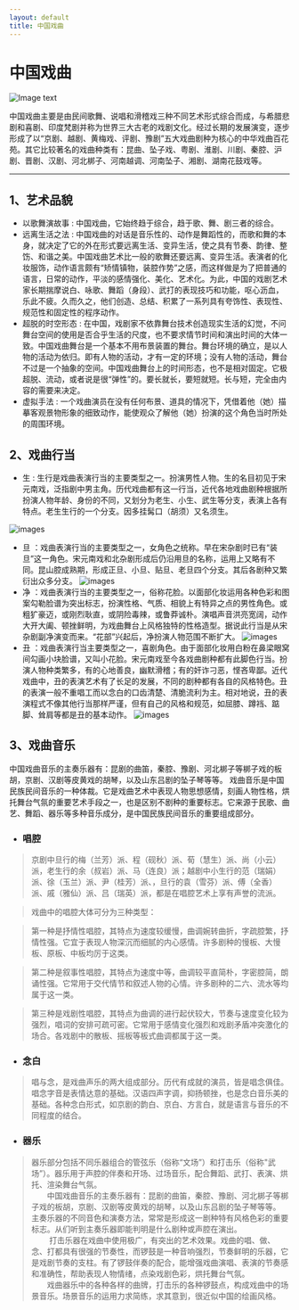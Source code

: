 ```yaml
---
layout: default
title: 中国戏曲
---
```


# 中国戏曲

![Image text ](https://raw.githubusercontent.com/lanruoshengchunxia/swi-homework/gh-pages/images/戏剧.2.jpg)


中国戏曲主要是由民间歌舞、说唱和滑稽戏三种不同艺术形式综合而成，与希腊悲剧和喜剧、印度梵剧并称为世界三大古老的戏剧文化。经过长期的发展演变，逐步形成了以“京剧、越剧、黄梅戏、评剧、豫剧”五大戏曲剧种为核心的中华戏曲百花苑。其它比较著名的戏曲种类有：昆曲、坠子戏、粤剧、淮剧、川剧、秦腔、沪剧、晋剧、汉剧、河北梆子、河南越调、河南坠子、湘剧、湖南花鼓戏等。

***

## 1、艺术品貌

*  以歌舞演故事 : 中国戏曲，它始终趋于综合，趋于歌、舞、剧三者的综合。
*  远离生活之法 : 中国戏曲的对话是音乐性的、动作是舞蹈性的，而歌和舞的本身，就决定了它的外在形式要远离生活、变异生活，使之具有节奏、韵律、整饬、和谐之美。中国戏曲艺术比一般的歌舞还要远离、变异生活。表演者的化妆服饰，动作语言颇有“矫情镇物，装腔作势”之感，而这样做是为了把普通的语言，日常的动作，平淡的感情强化、美化、艺术化。为此，中国的戏剧艺术家长期揣摩说白、咏歌、舞蹈（身段）、武打的表现技巧和功能，呕心沥血，乐此不疲。久而久之，他们创造、总结、积累了一系列具有夸饰性、表现性、规范性和固定性的程序动作。
*  超脱的时空形态 : 在中国，戏剧家不依靠舞台技术创造现实生活的幻觉，不问舞台空间的使用是否合乎生活的尺度，也不要求情节时间和演出时间的大体一致。中国戏曲舞台是一个基本不用布景装置的舞台。舞台环境的确立，是以人物的活动为依归。即有人物的活动，才有一定的环境；没有人物的活动，舞台不过是一个抽象的空间。中国戏曲舞台上的时间形态，也不是相对固定。它极超脱、流动，或者说是很“弹性”的。要长就长，要短就短。长与短，完全由内容的需要来决定。
*  虚拟手法 : 一个戏曲演员在没有任何布景、道具的情况下，凭借着他（她）描摹客观景物形象的细致动作，能使观众了解他（她）扮演的这个角色当时所处的周围环境。


## 2、戏曲行当

*  生 : 生行是戏曲表演行当的主要类型之一。扮演男性人物。生的名目初见于宋元南戏，泛指剧中男主角。历代戏曲都有这一行当，近代各地戏曲剧种根据所扮演人物年龄、身份的不同，又划分为老生、小生、武生等分支，表演上各有特点。老生生行的一个分支。因多挂髯口（胡须）又名须生。

![images](https://github.com/lanruoshengchunxia/swi-homework/raw/gh-pages/images/生.jpg)

*  旦 ：戏曲表演行当的主要类型之一，女角色之统称。早在宋杂剧时已有“装旦”这一角色。宋元南戏和北杂剧形成后仍沿用旦的名称，运用上又略有不同。昆山腔成熟期，形成正旦、小旦、贴旦、老旦四个分支。其后各剧种又繁衍出众多分支。
 ![images](https://github.com/lanruoshengchunxia/swi-homework/raw/gh-pages/images/旦.jpg)
*  净 ：戏曲表演行当的主要类型之一，俗称花脸。以面部化妆运用各种色彩和图案勾勒脸谱为突出标志，扮演性格、气质、相貌上有特异之点的男性角色。或粗犷豪迈，或刚烈耿直，或阴险毒辣，或鲁莽诚朴。演唱声音洪亮宽阔，动作大开大阖、顿挫鲜明，为戏曲舞台上风格独特的性格造型。据说此行当是从宋杂剧副净演变而来。“花部”兴起后，净扮演人物范围不断扩大。
![images](https://github.com/lanruoshengchunxia/swi-homework/raw/gh-pages/images/净.jpg)
*  丑 ：戏曲表演行当主要类型之一，喜剧角色。由于面部化妆用白粉在鼻梁眼窝间勾画小块脸谱，又叫小花脸。宋元南戏至今各戏曲剧种都有此脚色行当。扮演人物种类繁多，有的心地善良，幽默滑稽；有的奸诈刁恶，悭吝卑鄙。近代戏曲中，丑的表演艺术有了长足的发展，不同的剧种都有各自的风格特色。丑的表演一般不重唱工而以念白的口齿清楚、清脆流利为主。相对地说，丑的表演程式不像其他行当那样严谨，但有自己的风格和规范，如屈膝、蹲裆、踮脚、耸肩等都是丑的基本动作。
![images](https://github.com/lanruoshengchunxia/swi-homework/raw/gh-pages/images/丑.jpg)

## 3、戏曲音乐

中国戏曲音乐的主奏乐器有：昆剧的曲笛，秦腔、豫剧、河北梆子等梆子戏的板胡，京剧、汉剧等皮黄戏的胡琴，以及山东吕剧的坠子琴等等。
戏曲音乐是中国民族民间音乐的一种体裁。它是戏曲艺术中表现人物思想感情，刻画人物性格，烘托舞台气氛的重要艺术手段之一，也是区别不剧种的重要标志。它来源于民歌、曲艺、舞蹈、器乐等多种音乐成分，是中国民族民间音乐的重要组成部分。

* ### 唱腔
>京剧中旦行的梅（兰芳）派、程（砚秋）派、荀（慧生）派、尚（小云）派，老生行的余（叔岩）派、马（连良）派；越剧中小生行的范（瑞娟）派、徐（玉兰）派、尹（桂芳）派、，旦行的袁（雪芬）派、傅（全香）派、戚（雅仙）派、吕（瑞英）派，都是在唱腔艺术上享有声誉的流派。 

>戏曲中的唱腔大体可分为三种类型：

>第一种是抒情性唱腔，其特点为速度较缓慢，曲调婉转曲折，字疏腔繁，抒情性强。它宜于表现人物深沉而细腻的内心感情。许多剧种的慢板、大慢板、原板、中板均厉于这类。

>第二种是叙事性唱腔，其特点为速度中等，曲调较平直简朴，字密腔简，朗诵性强。它常用于交代情节和叙述人物的心情。许多剧种的二六、流水等均属于这一类。

>第三种是戏剧性唱腔，其特点为曲调的进行起伏较大，节奏与速度变化较为强烈，唱词的安排可疏可密。它常用于感情变化强烈和戏剧矛盾冲突激化的场合。各戏剧中的散板、摇板等板式曲调都属于这一类。

* ### 念白
>唱与念，是戏曲声乐的两大组成部分。历代有成就的演员，皆是唱念俱佳。唱念字音是表情达意的基础。汉语四声字调，抑扬顿挫，也是念白音乐美的基础。各种念白形式，如京剧的韵白、京白、方言白，就是语言与音乐的不同程度的结合。

* ### 器乐
>器乐部分包括不同乐器组合的管弦乐（俗称“文场”）和打击乐（俗称"武场”）。器乐用于声腔的伴奏和开场、过场音乐，配合舞蹈、武打、表演、烘托、渲染舞台气氛。<br>
>　　中国戏曲音乐的主奏乐器有：昆剧的曲笛，秦腔、豫剧、河北梆子等梆子戏的板胡，京剧、汉剧等皮黄戏的胡琴，以及山东吕剧的坠子琴等等。
主奏乐器的不同音色和演奏方法，常常是形成这一剧种特有风格色彩的重要标志。从们听到主奏乐器即能判明是什么剧种或声腔在演出。<br>     　　 打击乐器在戏曲中使用极广，有突出的艺术效果。戏曲的唱、做、念、打都具有很强的节奏性，而锣鼓是一种音响强烈，节奏鲜明的乐器，它是戏剧节奏的支柱。有了锣鼓伴奏的配合，能增强戏曲演唱、表演的节奏感和准确性，帮助表现人物情绪，点染戏剧色彩，烘托舞台气氛。 <br>
　　戏曲器乐中的各种各样的曲牌，打击乐的各种锣鼓点，构成戏曲中的场景音乐。场景音乐的运用力求简练，求其意到，很近似中国的绘画风格。